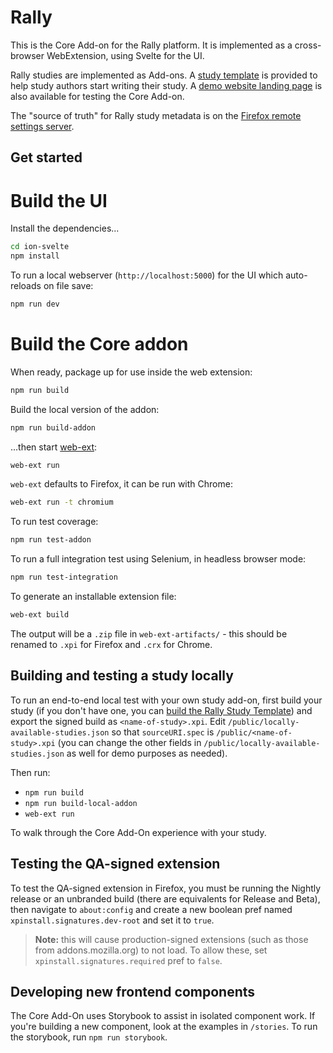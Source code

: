 # Rally

This is the Core Add-on for the Rally platform. It is implemented as a cross-browser WebExtension, using Svelte for the UI.

Rally studies are implemented as Add-ons. A [study template](https://github.com/mozilla-rally/study-template) is provided to help study authors start writing their study. A [demo website landing page](https://mozilla-rally.github.io/core-addon) is also available for testing the Core Add-on.

The "source of truth" for Rally study metadata is on the [Firefox remote settings server](https://firefox.settings.services.mozilla.com/v1/buckets/main/collections/pioneer-study-addons-v1/records).

## Get started

# Build the UI

Install the dependencies...

```bash
cd ion-svelte
npm install
```

To run a local webserver (`http://localhost:5000`) for the UI which auto-reloads on file save:

```bash
npm run dev
```

# Build the Core addon

When ready, package up for use inside the web extension:

```bash
npm run build
```

Build the local version of the addon:

```bash
npm run build-addon
```

...then start [web-ext](https://github.com/mozilla/web-ext):

```bash
web-ext run
```

`web-ext` defaults to Firefox, it can be run with Chrome:

```bash
web-ext run -t chromium
```

To run test coverage:

```bash
npm run test-addon
```

To run a full integration test using Selenium, in headless browser mode:

```bash
npm run test-integration
```

To generate an installable extension file:

```bash
web-ext build
```

The output will be a `.zip` file in `web-ext-artifacts/` - this should be renamed to `.xpi` for Firefox and `.crx` for Chrome.

## Building and testing a study locally

To run an end-to-end local test with your own study add-on, first build your study (if you don't have one, you can [build the Rally Study Template](https://github.com/mozilla-rally/study-template)) and export the signed build as `<name-of-study>.xpi`. Edit `/public/locally-available-studies.json` so that `sourceURI.spec` is `/public/<name-of-study>.xpi` (you can change the other fields in `/public/locally-available-studies.json` as well for demo purposes as needed).

Then run:

- `npm run build`
- `npm run build-local-addon`
- `web-ext run`

To walk through the Core Add-On experience with your study.

## Testing the QA-signed extension

To test the QA-signed extension in Firefox, you must be running the Nightly release or an unbranded build (there are equivalents for Release and Beta), then navigate to `about:config` and create a new boolean pref named `xpinstall.signatures.dev-root` and set it to `true`.

> **Note:** this will cause production-signed extensions (such as those from addons.mozilla.org) to not load. To allow these, set `xpinstall.signatures.required` pref to `false`.

## Developing new frontend components

The Core Add-On uses Storybook to assist in isolated component work. If you're building a new component, look at the examples in `/stories`. To run the storybook, run `npm run storybook`.
